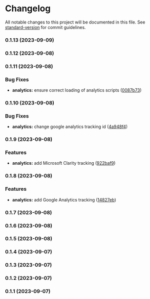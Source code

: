# Changelog

All notable changes to this project will be documented in this file. See [standard-version](https://github.com/conventional-changelog/standard-version) for commit guidelines.

### 0.1.13 (2023-09-09)

### 0.1.12 (2023-09-08)

### 0.1.11 (2023-09-08)


### Bug Fixes

* **analytics:** ensure correct loading of analytics scripts ([0087b73](https://github.com/careplace-github/marketplace-web/commit/0087b731f9a1ab13f3887136e8a20d40501997d6))

### 0.1.10 (2023-09-08)


### Bug Fixes

* **analytics:** change google analytics tracking id ([4a948f4](https://github.com/careplace-github/marketplace-web/commit/4a948f42e387c9c506536670819e2478ec1e1613))

### 0.1.9 (2023-09-08)


### Features

* **analytics:** add Microsoft Clarity tracking ([922baf9](https://github.com/careplace-github/marketplace-web/commit/922baf92b7c34785b8d2cc5b96f9671571dfedd3))

### 0.1.8 (2023-09-08)


### Features

* **analytics:** add Google Analytics tracking ([14827eb](https://github.com/careplace-github/marketplace-web/commit/14827eb861a0cdae055a5009284d93eb8458dcc5))

### 0.1.7 (2023-09-08)

### 0.1.6 (2023-09-08)

### 0.1.5 (2023-09-08)

### 0.1.4 (2023-09-07)

### 0.1.3 (2023-09-07)

### 0.1.2 (2023-09-07)

### 0.1.1 (2023-09-07)
